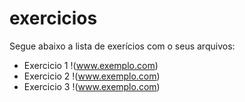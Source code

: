 # exercicios
Segue abaixo a lista de exerícios com o seus arquivos:



- Exercicio 1 !(www.exemplo.com)
- Exercicio 2 !(www.exemplo.com)
- Exercicio 3 !(www.exemplo.com)
